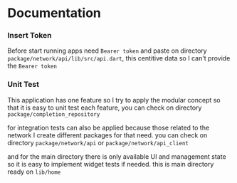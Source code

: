 # Documentation

### Insert Token
Before start running apps need `Bearer token` and paste on directory `package/network/api/lib/src/api.dart`, this centitive data so I can't provide the `Bearer token`

### Unit Test
This application has one feature so I try to apply the modular concept so that it is easy to unit test each feature, you can check on directory `package/completion_repository`

for integration tests can also be applied because those related to the network I create different packages for that need. you can check on directory  `package/network/api` or `package/network/api_client`

and for the main directory there is only available UI and management state so it is easy to implement widget tests if needed. this is main directory ready on `lib/home`